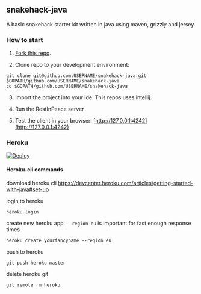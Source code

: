## snakehack-java

A basic snakehack starter kit written in java using maven, grizzly and jersey.


### How to start

1) [Fork this repo](https://github.com/stair-ch/snakehack-java/fork).

2) Clone repo to your development environment:
```
git clone git@github.com:USERNAME/snakehack-java.git $GOPATH/github.com/USERNAME/snakehack-java
cd $GOPATH/github.com/USERNAME/snakehack-java
```

3) Import the project into your ide. This repos uses intellij.

4) Run the RestInPeace server
6) Test the client in your browser: [http://127.0.0.1:4242](http://127.0.0.1:4242)

### Heroku
[![Deploy](https://www.herokucdn.com/deploy/button.png)](https://heroku.com/deploy)

#### Heroku-cli commands
download heroku cli
https://devcenter.heroku.com/articles/getting-started-with-java#set-up

login to heroku
```
heroku login
```
create new heroku app, `--region eu` is important for fast enough response times
```
heroku create yourfancyname --region eu
```
push to heroku
```
git push heroku master
```
delete heroku git
```
git remote rm heroku
```
